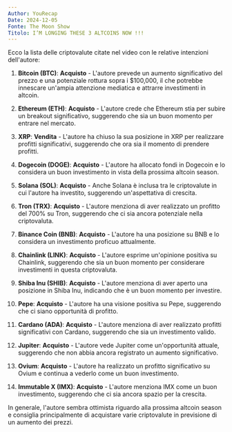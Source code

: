 ```yaml
---
Author: YouRecap
Date: 2024-12-05
Fonte: The Moon Show
Titolo: I’M LONGING THESE 3 ALTCOINS NOW !!!
---
```


Ecco la lista delle criptovalute citate nel video con le relative intenzioni dell'autore:

1. **Bitcoin (BTC)**: **Acquisto** - L'autore prevede un aumento significativo del prezzo e una potenziale rottura sopra i $100,000, il che potrebbe innescare un'ampia attenzione mediatica e attrarre investimenti in altcoin.

2. **Ethereum (ETH)**: **Acquisto** - L'autore crede che Ethereum stia per subire un breakout significativo, suggerendo che sia un buon momento per entrare nel mercato.

3. **XRP**: **Vendita** - L'autore ha chiuso la sua posizione in XRP per realizzare profitti significativi, suggerendo che ora sia il momento di prendere profitti.

4. **Dogecoin (DOGE)**: **Acquisto** - L'autore ha allocato fondi in Dogecoin e lo considera un buon investimento in vista della prossima altcoin season.

5. **Solana (SOL)**: **Acquisto** - Anche Solana è inclusa tra le criptovalute in cui l'autore ha investito, suggerendo un'aspettativa di crescita.

6. **Tron (TRX)**: **Acquisto** - L'autore menziona di aver realizzato un profitto del 700% su Tron, suggerendo che ci sia ancora potenziale nella criptovaluta.

7. **Binance Coin (BNB)**: **Acquisto** - L'autore ha una posizione su BNB e lo considera un investimento proficuo attualmente.

8. **Chainlink (LINK)**: **Acquisto** - L'autore esprime un'opinione positiva su Chainlink, suggerendo che sia un buon momento per considerare investimenti in questa criptovaluta.

9. **Shiba Inu (SHIB)**: **Acquisto** - L'autore menziona di aver aperto una posizione in Shiba Inu, indicando che è un buon momento per investire.

10. **Pepe**: **Acquisto** - L'autore ha una visione positiva su Pepe, suggerendo che ci siano opportunità di profitto.

11. **Cardano (ADA)**: **Acquisto** - L'autore menziona di aver realizzato profitti significativi con Cardano, suggerendo che sia un investimento valido.

12. **Jupiter**: **Acquisto** - L'autore vede Jupiter come un'opportunità attuale, suggerendo che non abbia ancora registrato un aumento significativo.

13. **Ovium**: **Acquisto** - L'autore ha realizzato un profitto significativo su Ovium e continua a vederlo come un buon investimento.

14. **Immutable X (IMX)**: **Acquisto** - L'autore menziona IMX come un buon investimento, suggerendo che ci sia ancora spazio per la crescita.

In generale, l'autore sembra ottimista riguardo alla prossima altcoin season e consiglia principalmente di acquistare varie criptovalute in previsione di un aumento dei prezzi.
